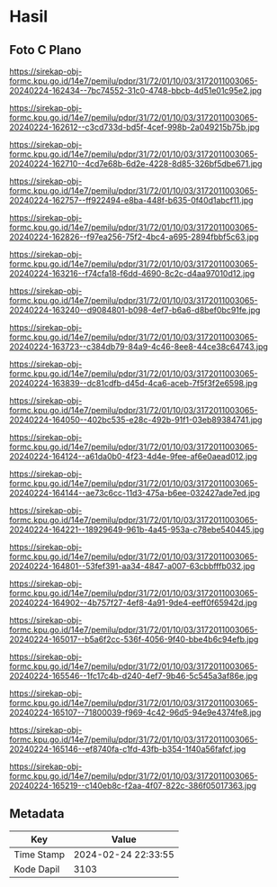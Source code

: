 # Hasil

## Foto C Plano

https://sirekap-obj-formc.kpu.go.id/14e7/pemilu/pdpr/31/72/01/10/03/3172011003065-20240224-162434--7bc74552-31c0-4748-bbcb-4d51e01c95e2.jpg

https://sirekap-obj-formc.kpu.go.id/14e7/pemilu/pdpr/31/72/01/10/03/3172011003065-20240224-162612--c3cd733d-bd5f-4cef-998b-2a049215b75b.jpg

https://sirekap-obj-formc.kpu.go.id/14e7/pemilu/pdpr/31/72/01/10/03/3172011003065-20240224-162710--4cd7e68b-6d2e-4228-8d85-326bf5dbe671.jpg

https://sirekap-obj-formc.kpu.go.id/14e7/pemilu/pdpr/31/72/01/10/03/3172011003065-20240224-162757--ff922494-e8ba-448f-b635-0f40d1abcf11.jpg

https://sirekap-obj-formc.kpu.go.id/14e7/pemilu/pdpr/31/72/01/10/03/3172011003065-20240224-162826--f97ea256-75f2-4bc4-a695-2894fbbf5c63.jpg

https://sirekap-obj-formc.kpu.go.id/14e7/pemilu/pdpr/31/72/01/10/03/3172011003065-20240224-163216--f74cfa18-f6dd-4690-8c2c-d4aa97010d12.jpg

https://sirekap-obj-formc.kpu.go.id/14e7/pemilu/pdpr/31/72/01/10/03/3172011003065-20240224-163240--d9084801-b098-4ef7-b6a6-d8bef0bc91fe.jpg

https://sirekap-obj-formc.kpu.go.id/14e7/pemilu/pdpr/31/72/01/10/03/3172011003065-20240224-163723--c384db79-84a9-4c46-8ee8-44ce38c64743.jpg

https://sirekap-obj-formc.kpu.go.id/14e7/pemilu/pdpr/31/72/01/10/03/3172011003065-20240224-163839--dc81cdfb-d45d-4ca6-aceb-7f5f3f2e6598.jpg

https://sirekap-obj-formc.kpu.go.id/14e7/pemilu/pdpr/31/72/01/10/03/3172011003065-20240224-164050--402bc535-e28c-492b-91f1-03eb89384741.jpg

https://sirekap-obj-formc.kpu.go.id/14e7/pemilu/pdpr/31/72/01/10/03/3172011003065-20240224-164124--a61da0b0-4f23-4d4e-9fee-af6e0aead012.jpg

https://sirekap-obj-formc.kpu.go.id/14e7/pemilu/pdpr/31/72/01/10/03/3172011003065-20240224-164144--ae73c6cc-11d3-475a-b6ee-032427ade7ed.jpg

https://sirekap-obj-formc.kpu.go.id/14e7/pemilu/pdpr/31/72/01/10/03/3172011003065-20240224-164221--18929649-961b-4a45-953a-c78ebe540445.jpg

https://sirekap-obj-formc.kpu.go.id/14e7/pemilu/pdpr/31/72/01/10/03/3172011003065-20240224-164801--53fef391-aa34-4847-a007-63cbbfffb032.jpg

https://sirekap-obj-formc.kpu.go.id/14e7/pemilu/pdpr/31/72/01/10/03/3172011003065-20240224-164902--4b757f27-4ef8-4a91-9de4-eeff0f65942d.jpg

https://sirekap-obj-formc.kpu.go.id/14e7/pemilu/pdpr/31/72/01/10/03/3172011003065-20240224-165017--b5a6f2cc-536f-4056-9f40-bbe4b6c94efb.jpg

https://sirekap-obj-formc.kpu.go.id/14e7/pemilu/pdpr/31/72/01/10/03/3172011003065-20240224-165546--1fc17c4b-d240-4ef7-9b46-5c545a3af86e.jpg

https://sirekap-obj-formc.kpu.go.id/14e7/pemilu/pdpr/31/72/01/10/03/3172011003065-20240224-165107--71800039-f969-4c42-96d5-94e9e4374fe8.jpg

https://sirekap-obj-formc.kpu.go.id/14e7/pemilu/pdpr/31/72/01/10/03/3172011003065-20240224-165146--ef8740fa-c1fd-43fb-b354-1f40a56fafcf.jpg

https://sirekap-obj-formc.kpu.go.id/14e7/pemilu/pdpr/31/72/01/10/03/3172011003065-20240224-165219--c140eb8c-f2aa-4f07-822c-386f05017363.jpg


## Metadata

| Key        | Value               |
| ---------- | ------------------- |
| Time Stamp | 2024-02-24 22:33:55 |
| Kode Dapil | 3103                |



